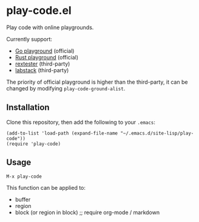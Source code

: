 # play-code.el

Play code with online playgrounds.

Currently support:

- [Go playground](https://play.golang.org/)     (official)
- [Rust playground](https://play.rust-lang.org) (official)
- [rextester](https://rextester.com)            (third-party)
- [labstack](https://code.labstack.com)         (third-party)

The priority of official playground is higher than the third-party, it can be changed by modifying `play-code-ground-alist`.

## Installation

Clone this repository, then add the following to your `.emacs`:

```elisp
(add-to-list 'load-path (expand-file-name "~/.emacs.d/site-lisp/play-code"))
(require 'play-code)
```

## Usage

```
M-x play-code
```

This function can be applied to:

- buffer
- region
- block (or region in block) ;; require org-mode / markdown
